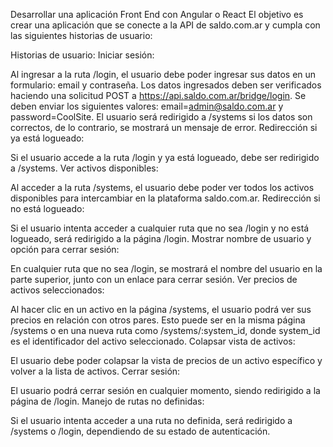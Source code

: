 


Desarrollar una aplicación Front End con Angular o React
El objetivo es crear una aplicación que se conecte a la API de saldo.com.ar y cumpla con las siguientes historias de usuario:

Historias de usuario:
Iniciar sesión:

Al ingresar a la ruta /login, el usuario debe poder ingresar sus datos en un formulario: email y contraseña.
Los datos ingresados deben ser verificados haciendo una solicitud POST a https://api.saldo.com.ar/bridge/login.
Se deben enviar los siguientes valores: email=admin@saldo.com.ar y password=CoolSite.
El usuario será redirigido a /systems si los datos son correctos, de lo contrario, se mostrará un mensaje de error.
Redirección si ya está logueado:

Si el usuario accede a la ruta /login y ya está logueado, debe ser redirigido a /systems.
Ver activos disponibles:

Al acceder a la ruta /systems, el usuario debe poder ver todos los activos disponibles para intercambiar en la plataforma saldo.com.ar.
Redirección si no está logueado:

Si el usuario intenta acceder a cualquier ruta que no sea /login y no está logueado, será redirigido a la página /login.
Mostrar nombre de usuario y opción para cerrar sesión:

En cualquier ruta que no sea /login, se mostrará el nombre del usuario en la parte superior, junto con un enlace para cerrar sesión.
Ver precios de activos seleccionados:

Al hacer clic en un activo en la página /systems, el usuario podrá ver sus precios en relación con otros pares.
Esto puede ser en la misma página /systems o en una nueva ruta como /systems/:system_id, donde system_id es el identificador del activo seleccionado.
Colapsar vista de activos:

El usuario debe poder colapsar la vista de precios de un activo específico y volver a la lista de activos.
Cerrar sesión:

El usuario podrá cerrar sesión en cualquier momento, siendo redirigido a la página de /login.
Manejo de rutas no definidas:

Si el usuario intenta acceder a una ruta no definida, será redirigido a /systems o /login, dependiendo de su estado de autenticación.
